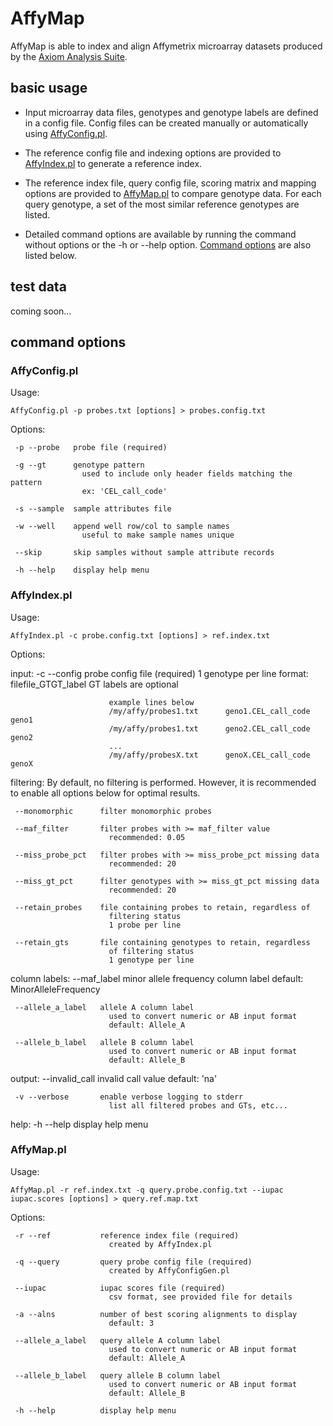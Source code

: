 # AffyMap

AffyMap is able to index and align Affymetrix microarray datasets produced by the [Axiom Analysis Suite](https://www.thermofisher.com/us/en/home/technical-resources/software-downloads/axiom-analysis-suite.html "Axiom Analysis Suite").

## basic usage

- Input microarray data files, genotypes and genotype labels are defined in a config file. Config files can be created manually or automatically using [AffyConfig.pl](https://github.com/brianabernathy/AffyMap/blob/main/bin/AffyConfig.pl "AffyConfig.pl").

- The reference config file and indexing options are provided to [AffyIndex.pl](https://github.com/brianabernathy/AffyMap/blob/main/bin/AffyIndex.pl "AffyIndex.pl") to generate a reference index.

- The reference index file, query config file, scoring matrix and mapping options are provided to [AffyMap.pl](https://github.com/brianabernathy/AffyMap/blob/main/bin/AffyMap.pl "AffyMap.pl") to compare genotype data. For each query genotype, a set of the most similar reference genotypes are listed.

- Detailed command options are available by running the command without options or the -h or --help option. [Command options](https://github.com/brianabernathy/AffyMap#commandoptions "command options") are also listed below.

## test data

coming soon...

## command options

### AffyConfig.pl

Usage:

    AffyConfig.pl -p probes.txt [options] > probes.config.txt

Options:

     -p --probe   probe file (required)

     -g --gt      genotype pattern
                    used to include only header fields matching the pattern
                    ex: 'CEL_call_code'

     -s --sample  sample attributes file

     -w --well    append well row/col to sample names
                    useful to make sample names unique

     --skip       skip samples without sample attribute records

     -h --help    display help menu

### AffyIndex.pl 

Usage:

    AffyIndex.pl -c probe.config.txt [options] > ref.index.txt

Options:

  input:
     -c --config        probe config file (required)
                          1 genotype per line
                          format: file<tab>file_GT<tab>GT_label
                          GT labels are optional

                          example lines below
                          /my/affy/probes1.txt      geno1.CEL_call_code     geno1
                          /my/affy/probes1.txt      geno2.CEL_call_code     geno2
                          ...
                          /my/affy/probesX.txt      genoX.CEL_call_code     genoX

  filtering:
    By default, no filtering is performed. However, it is recommended to enable all options below for optimal results.

     --monomorphic      filter monomorphic probes

     --maf_filter       filter probes with >= maf_filter value
                          recommended: 0.05

     --miss_probe_pct   filter probes with >= miss_probe_pct missing data
                          recommended: 20

     --miss_gt_pct      filter genotypes with >= miss_gt_pct missing data
                          recommended: 20

     --retain_probes    file containing probes to retain, regardless of 
                          filtering status
                          1 probe per line

     --retain_gts       file containing genotypes to retain, regardless
                          of filtering status
                          1 genotype per line

  column labels:
     --maf_label        minor allele frequency column label
                          default: MinorAlleleFrequency

     --allele_a_label   allele A column label
                          used to convert numeric or AB input format
                          default: Allele_A

     --allele_b_label   allele B column label
                          used to convert numeric or AB input format
                          default: Allele_B

  output:
     --invalid_call     invalid call value
                          default: 'na'

     -v --verbose       enable verbose logging to stderr
                          list all filtered probes and GTs, etc...

  help:
     -h --help          display help menu

### AffyMap.pl

Usage:

    AffyMap.pl -r ref.index.txt -q query.probe.config.txt --iupac iupac.scores [options] > query.ref.map.txt

Options:

     -r --ref           reference index file (required)
                          created by AffyIndex.pl

     -q --query         query probe config file (required)
                          created by AffyConfigGen.pl

     --iupac            iupac scores file (required)
                          csv format, see provided file for details

     -a --alns          number of best scoring alignments to display
                          default: 3

     --allele_a_label   query allele A column label
                          used to convert numeric or AB input format
                          default: Allele_A

     --allele_b_label   query allele B column label
                          used to convert numeric or AB input format
                          default: Allele_B

     -h --help          display help menu
